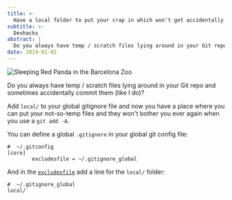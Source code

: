 ```yaml
---
title: >-
  Have a local folder to put your crap in which won't get accidentally committed
subtitle: >-
  Devhacks
abstract: |
  Do you always have temp / scratch files lying around in your Git repo and sometimes accidentally commit them (like I do)? Here is a simple fix!
date: 2019-01-02
---
```


![Sleeping Red Panda in the Barcelona Zoo](../media/2019-01-02-have-a-local-folder-to-put-your-crap-in-which-wont-get-accidentally-committed.jpg)

Do you always have temp / scratch files lying around in your Git repo and
sometimes accidentally commit them (like I do)?

Add `local/` to your global gitignore file and now you have a place where you
can put your not-so-temp files and they won't bother you ever again when you use
a `git add -A`.

You can define a global `.gitignore` in your global git config file:

    #  ~/.gitconfig
    [core]
            excludesfile = ~/.gitignore_global

And in the [`excludesfile`](https://git-scm.com/docs/gitignore/1.7.12) add a
line for the `local/` folder:

    #  ~/.gitignore_global
    local/
